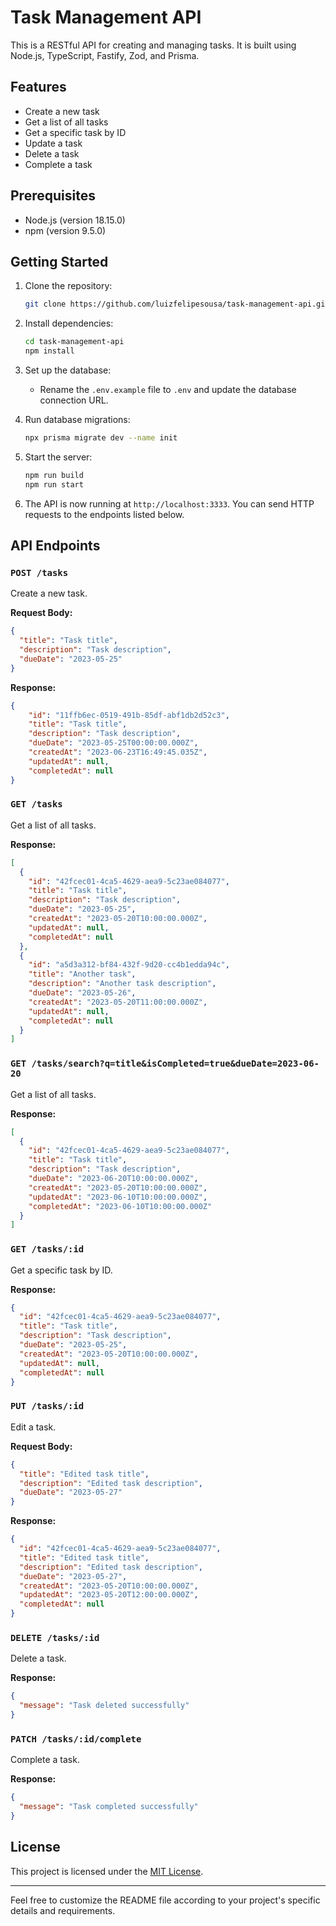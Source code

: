 # Task Management API

This is a RESTful API for creating and managing tasks. It is built using Node.js, TypeScript, Fastify, Zod, and Prisma.

## Features

- Create a new task
- Get a list of all tasks
- Get a specific task by ID
- Update a task
- Delete a task
- Complete a task

## Prerequisites

- Node.js (version 18.15.0)
- npm (version 9.5.0)

## Getting Started

1. Clone the repository:

   ```bash
   git clone https://github.com/luizfelipesousa/task-management-api.git
   ```

2. Install dependencies:

   ```bash
   cd task-management-api
   npm install
   ```

3. Set up the database:

   - Rename the `.env.example` file to `.env` and update the database connection URL.

4. Run database migrations:

   ```bash
   npx prisma migrate dev --name init
   ```

5. Start the server:

   ```bash
   npm run build
   npm run start
   ```

6. The API is now running at `http://localhost:3333`. You can send HTTP requests to the endpoints listed below.

## API Endpoints

### `POST /tasks`

Create a new task.

**Request Body:**

```json
{
  "title": "Task title",
  "description": "Task description",
  "dueDate": "2023-05-25"
}
```

**Response:**

```json
{
    "id": "11ffb6ec-0519-491b-85df-abf1db2d52c3",
    "title": "Task title",
    "description": "Task description",
    "dueDate": "2023-05-25T00:00:00.000Z",
    "createdAt": "2023-06-23T16:49:45.035Z",
    "updatedAt": null,
    "completedAt": null
}
```

### `GET /tasks`

Get a list of all tasks.

**Response:**

```json
[
  {
    "id": "42fcec01-4ca5-4629-aea9-5c23ae084077",
    "title": "Task title",
    "description": "Task description",
    "dueDate": "2023-05-25",
    "createdAt": "2023-05-20T10:00:00.000Z",
    "updatedAt": null,
    "completedAt": null
  },
  {
    "id": "a5d3a312-bf84-432f-9d20-cc4b1edda94c",
    "title": "Another task",
    "description": "Another task description",
    "dueDate": "2023-05-26",
    "createdAt": "2023-05-20T11:00:00.000Z",
    "updatedAt": null,
    "completedAt": null
  }
]
```

### `GET /tasks/search?q=title&isCompleted=true&dueDate=2023-06-20`

Get a list of all tasks.

**Response:**

```json
[
  {
    "id": "42fcec01-4ca5-4629-aea9-5c23ae084077",
    "title": "Task title",
    "description": "Task description",
    "dueDate": "2023-06-20T10:00:00.000Z",
    "createdAt": "2023-05-20T10:00:00.000Z",
    "updatedAt": "2023-06-10T10:00:00.000Z",
    "completedAt": "2023-06-10T10:00:00.000Z"
  }
]
```

### `GET /tasks/:id`

Get a specific task by ID.

**Response:**

```json
{
  "id": "42fcec01-4ca5-4629-aea9-5c23ae084077",
  "title": "Task title",
  "description": "Task description",
  "dueDate": "2023-05-25",
  "createdAt": "2023-05-20T10:00:00.000Z",
  "updatedAt": null,
  "completedAt": null
}
```

### `PUT /tasks/:id`

Edit a task.

**Request Body:**

```json
{
  "title": "Edited task title",
  "description": "Edited task description",
  "dueDate": "2023-05-27"
}
```

**Response:**

```json
{
  "id": "42fcec01-4ca5-4629-aea9-5c23ae084077",
  "title": "Edited task title",
  "description": "Edited task description",
  "dueDate": "2023-05-27",
  "createdAt": "2023-05-20T10:00:00.000Z",
  "updatedAt": "2023-05-20T12:00:00.000Z",
  "completedAt": null
}
```

### `DELETE /tasks/:id`

Delete a task.

**Response:**

```json
{
  "message": "Task deleted successfully"
}
```

### `PATCH /tasks/:id/complete`

Complete a task.

**Response:**

```json
{
  "message": "Task completed successfully"
}
```

## License

This project is licensed under the [MIT License](LICENSE).

---

Feel free to customize the README file according to your project's specific details and requirements.
